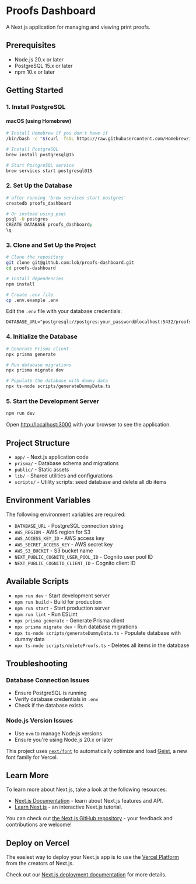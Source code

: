 # Proofs Dashboard

A Next.js application for managing and viewing print proofs.

## Prerequisites

- Node.js 20.x or later
- PostgreSQL 15.x or later
- npm 10.x or later

## Getting Started

### 1. Install PostgreSQL

#### macOS (using Homebrew)
```bash
# Install Homebrew if you don't have it
/bin/bash -c "$(curl -fsSL https://raw.githubusercontent.com/Homebrew/install/HEAD/install.sh)"

# Install PostgreSQL
brew install postgresql@15

# Start PostgreSQL service
brew services start postgresql@15
```

### 2. Set Up the Database

```bash
# after running 'brew services start postgres'
createdb proofs_dashboard

# Or instead using psql
psql -U postgres
CREATE DATABASE proofs_dashboard;
\q
```

### 3. Clone and Set Up the Project

```bash
# Clone the repository
git clone git@github.com:lob/proofs-dashboard.git
cd proofs-dashboard

# Install dependencies
npm install

# Create .env file
cp .env.example .env
```

Edit the `.env` file with your database credentials:
```
DATABASE_URL="postgresql://postgres:your_password@localhost:5432/proofs_dashboard"
```

### 4. Initialize the Database

```bash
# Generate Prisma client
npx prisma generate

# Run database migrations
npx prisma migrate dev

# Populate the database with dummy data
npx ts-node scripts/generateDummyData.ts
```

### 5. Start the Development Server

```bash
npm run dev
```

Open [http://localhost:3000](http://localhost:3000) with your browser to see the application.

## Project Structure

- `app/` - Next.js application code
- `prisma/` - Database schema and migrations
- `public/` - Static assets
- `lib/` - Shared utilities and configurations
- `scripts/` - Utility scripts: seed database and delete all db items

## Environment Variables

The following environment variables are required:

- `DATABASE_URL` - PostgreSQL connection string
- `AWS_REGION` - AWS region for S3
- `AWS_ACCESS_KEY_ID` - AWS access key
- `AWS_SECRET_ACCESS_KEY` - AWS secret key
- `AWS_S3_BUCKET` - S3 bucket name
- `NEXT_PUBLIC_COGNITO_USER_POOL_ID` - Cognito user pool ID
- `NEXT_PUBLIC_COGNITO_CLIENT_ID` - Cognito client ID

## Available Scripts

- `npm run dev` - Start development server
- `npm run build` - Build for production
- `npm run start` - Start production server
- `npm run lint` - Run ESLint
- `npx prisma generate` - Generate Prisma client
- `npx prisma migrate dev` - Run database migrations
- `npx ts-node scripts/generateDummyData.ts` - Populate database with dummy data
- `npx ts-node scripts/deleteProofs.ts` - Deletes all items in the database

## Troubleshooting

### Database Connection Issues
- Ensure PostgreSQL is running
- Verify database credentials in `.env`
- Check if the database exists

### Node.js Version Issues
- Use `nvm` to manage Node.js versions
- Ensure you're using Node.js 20.x or later

This project uses [`next/font`](https://nextjs.org/docs/app/building-your-application/optimizing/fonts) to automatically optimize and load [Geist](https://vercel.com/font), a new font family for Vercel.

## Learn More

To learn more about Next.js, take a look at the following resources:

- [Next.js Documentation](https://nextjs.org/docs) - learn about Next.js features and API.
- [Learn Next.js](https://nextjs.org/learn) - an interactive Next.js tutorial.

You can check out [the Next.js GitHub repository](https://github.com/vercel/next.js) - your feedback and contributions are welcome!

## Deploy on Vercel

The easiest way to deploy your Next.js app is to use the [Vercel Platform](https://vercel.com/new?utm_medium=default-template&filter=next.js&utm_source=create-next-app&utm_campaign=create-next-app-readme) from the creators of Next.js.

Check out our [Next.js deployment documentation](https://nextjs.org/docs/app/building-your-application/deploying) for more details.
